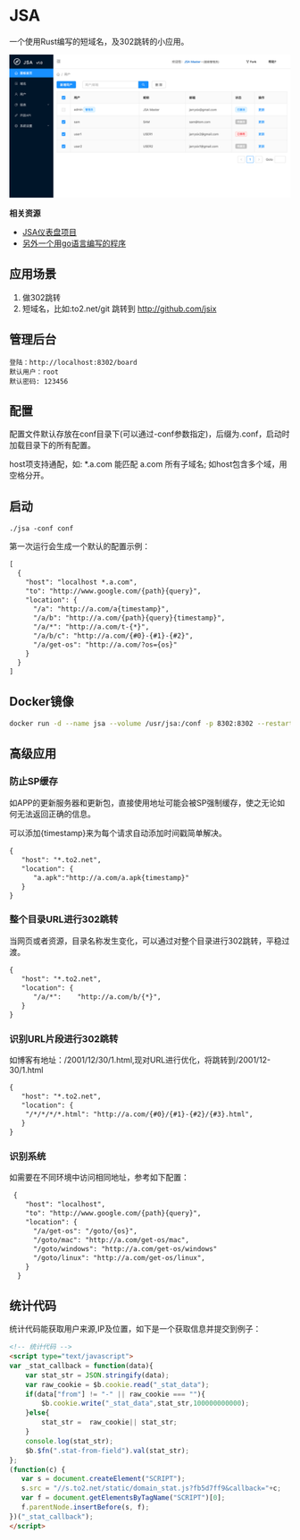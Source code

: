 # JSA
一个使用Rust编写的短域名，及302跳转的小应用。



![JSA-Snapshots](snapshots/users.png)

**相关资源**
* [JSA仪表盘项目](https://github.com/jsix/jsa-react)  
* [另外一个用go语言编写的程序](https://github.com/jsix/gord)

## 应用场景 ##
1. 做302跳转
2. 短域名，比如:to2.net/git 跳转到 http://github.com/jsix

## 管理后台 ##
```
登陆：http://localhost:8302/board
默认用户：root
默认密码: 123456
```

## 配置 ##
配置文件默认存放在conf目录下(可以通过-conf参数指定)，后缀为.conf，启动时加载目录下的所有配置。

host项支持通配，如: *.a.com 能匹配 a.com 所有子域名; 如host包含多个域，用空格分开。

## 启动 ##
```
./jsa -conf conf
```
第一次运行会生成一个默认的配置示例：
```
[
  {
    "host": "localhost *.a.com",
    "to": "http://www.google.com/{path}{query}",
    "location": {
      "/a": "http://a.com/a{timestamp}",
      "/a/b": "http://a.com/{path}{query}{timestamp}",
      "/a/*": "http://a.com/t-{*}",
      "/a/b/c": "http://a.com/{#0}-{#1}-{#2}",
      "/a/get-os": "http://a.com/?os={os}"
    }
  }
]
``` 

## Docker镜像
```bash
docker run -d --name jsa --volume /usr/jsa:/conf -p 8302:8302 --restart always jarry6/jsa
```

##  高级应用 ##
### 防止SP缓存 ###
如APP的更新服务器和更新包，直接使用地址可能会被SP强制缓存，使之无论如何无法返回正确的信息。

可以添加{timestamp}来为每个请求自动添加时间戳简单解决。
```
{
   "host": "*.to2.net",
   "location": {
      "a.apk":"http://a.com/a.apk{timestamp}"
   }
}
```
   
### 整个目录URL进行302跳转 ###

当网页或者资源，目录名称发生变化，可以通过对整个目录进行302跳转，平稳过渡。
```  
{
   "host": "*.to2.net",
   "location": {
      "/a/*":    "http://a.com/b/{*}",
   }
}
```
### 识别URL片段进行302跳转 ###

如博客有地址：/2001/12/30/1.html,现对URL进行优化，将跳转到/2001/12-30/1.html
```
{
   "host": "*.to2.net",
   "location": {
    "/*/*/*/*.html": "http://a.com/{#0}/{#1}-{#2}/{#3}.html",
   }
}
```

### 识别系统
如需要在不同环境中访问相同地址，参考如下配置：
```
 {
    "host": "localhost",
    "to": "http://www.google.com/{path}{query}",
    "location": {
      "/a/get-os": "/goto/{os}",
      "/goto/mac": "http://a.com/get-os/mac",
      "/goto/windows": "http://a.com/get-os/windows"
      "/goto/linux": "http://a.com/get-os/linux",
    }
  }
```

## 统计代码
统计代码能获取用户来源,IP及位置，如下是一个获取信息并提交到例子：
```html
<!-- 统计代码 -->
<script type="text/javascript">
var _stat_callback = function(data){
    var stat_str = JSON.stringify(data);
    var raw_cookie = $b.cookie.read("_stat_data");
    if(data["from"] != "-" || raw_cookie === ""){
        $b.cookie.write("_stat_data",stat_str,100000000000);
    }else{
        stat_str =  raw_cookie|| stat_str;
    }
    console.log(stat_str);
    $b.$fn(".stat-from-field").val(stat_str);
};
(function(c) {
   var s = document.createElement("SCRIPT");
   s.src = "//s.to2.net/static/domain_stat.js?fb5d7ff9&callback="+c;
   var f = document.getElementsByTagName("SCRIPT")[0];
   f.parentNode.insertBefore(s, f);
})("_stat_callback");
</script>

```